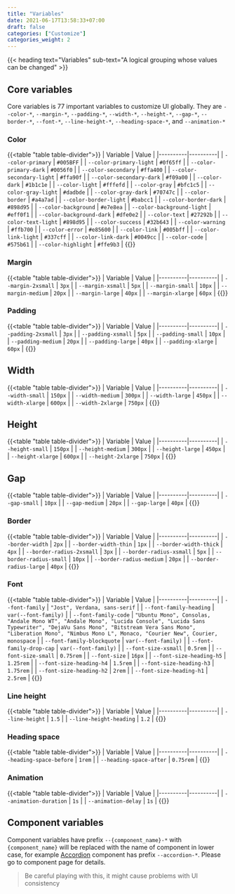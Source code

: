 ```yaml
---
title: "Variables"
date: 2021-06-17T13:58:33+07:00
draft: false
categories: ["Customize"]
categories_weight: 2
---
```


{{< heading text="Variables" sub-text="A logical grouping whose values can be changed" >}}

## Core variables

Core variables is 77 important variables to customize UI globally. They are `--color-*`, `--margin-*`, `--padding-*`, `--width-*`, `--height-*`, `--gap-*`, `--border-*`, `--font-*`, `--line-height-*`, ```--heading-space-*```, and `--animation-*`

### Color

{{<table "table table-divider">}}
| Variable | Value |
|----------|----------|
| `--color-primary` | `#005BFF` |
| `--color-primary-light` | `#0f65ff` |
| `--color-primary-dark` | `#0056f0` |
| `--color-secondary` | `#ffa400` |
| `--color-secondary-light` | `#ffa90f` |
| `--color-secondary-dark` | `#f09a00` |
| `--color-dark` | `#1b1c1e` |
| `--color-light` | `#fffefd` |
| `--color-gray` | `#bfc1c5` |
| `--color-gray-light` | `#dadbde` |
| `--color-gray-dark` | `#70747c` |
| `--color-border` | `#a4a7ad` |
| `--color-border-light` | `#babcc1` |
| `--color-border-dark` | `#898d95` |
| `--color-background` | `#e7e8ea` |
| `--color-background-light` | `#eff0f1` |
| `--color-background-dark` | `#dfe0e2` |
| `--color-text` | `#27292b` |
| `--color-text-light` | `#898d95` |
| `--color-success` | `#32b643` |
| `--color-warning` | `#ffb700` |
| `--color-error` | `#e85600` |
| `--color-link` | `#005bff` |
| `--color-link-light` | `#337cff` |
| `--color-link-dark` | `#0049cc` |
| `--color-code` | `#575b61` |
| `--color-highlight` | `#ffe9b3` |
{{</table>}}

### Margin

{{<table "table table-divider">}}
| Variable | Value |
|----------|----------|
| `--margin-2xsmall` | `3px` |
| `--margin-xsmall` | `5px` |
| `--margin-small` | `10px` |
| `--margin-medium` | `20px` |
| `--margin-large` | `40px` |
| `--margin-xlarge` | `60px` |
{{</table>}}

### Padding

{{<table "table table-divider">}}
| Variable | Value |
|----------|----------|
| `--padding-2xsmall` | `3px` |
| `--padding-xsmall` | `5px` |
| `--padding-small` | `10px` |
| `--padding-medium` | `20px` |
| `--padding-large` | `40px` |
| `--padding-xlarge` | `60px` |
{{</table>}}

## Width

{{<table "table table-divider">}}
| Variable | Value |
|----------|----------|
| `--width-small` | `150px` |
| `--width-medium` | `300px` |
| `--width-large` | `450px` |
| `--width-xlarge` | `600px` |
| `--width-2xlarge` | `750px` |
{{</table>}}

## Height

{{<table "table table-divider">}}
| Variable | Value |
|----------|----------|
| `--height-small` | `150px` |
| `--height-medium` | `300px` |
| `--height-large` | `450px` |
| `--height-xlarge` | `600px` |
| `--height-2xlarge` | `750px` |
{{</table>}}

## Gap

{{<table "table table-divider">}}
| Variable | Value |
|----------|----------|
| `--gap-small` | `10px` |
| `--gap-medium` | `20px` |
| `--gap-large` | `40px` |
{{</table>}}

### Border

{{<table "table table-divider">}}
| Variable | Value |
|----------|----------|
| `--border-width` | `2px` |
| `--border-width-thin` | `1px` |
| `--border-width-thick` | `4px` |
| `--border-radius-2xsmall` | `3px` |
| `--border-radius-xsmall` | `5px` |
| `--border-radius-small` | `10px` |
| `--border-radius-medium` | `20px` |
| `--border-radius-large` | `40px` |
{{</table>}}

### Font

{{<table "table table-divider">}}
| Variable | Value |
|----------|----------|
| `--font-family` | `"Jost", Verdana, sans-serif` |
| `--font-family-heading` | `var(--font-family)` |
| `--font-family-code` | `"Ubuntu Mono", Consolas, "Andale Mono WT", "Andale Mono", "Lucida Console", "Lucida Sans Typewriter", "DejaVu Sans Mono", "Bitstream Vera Sans Mono", "Liberation Mono", "Nimbus Mono L", Monaco, "Courier New", Courier, monospace` |
| `--font-family-blockquote` | `var(--font-family)` |
| `--font-family-drop-cap` | `var(--font-family)` |
| `--font-size-xsmall` | `0.5rem` |
| `--font-size-small` | `0.75rem` |
| `--font-size` | `16px` |
| `--font-size-heading-h5` | `1.25rem` |
| `--font-size-heading-h4` | `1.5rem` |
| `--font-size-heading-h3` | `1.75rem` |
| `--font-size-heading-h2` | `2rem` |
| `--font-size-heading-h1` | `2.5rem` |
{{</table>}}

### Line height

{{<table "table table-divider">}}
| Variable | Value |
|----------|----------|
| `--line-height` | `1.5` |
| `--line-height-heading` | `1.2` |
{{</table>}}

### Heading space

{{<table "table table-divider">}}
| Variable | Value |
|----------|----------|
| `--heading-space-before` | `1rem` |
| `--heading-space-after` | `0.75rem` |
{{</table>}}

### Animation

{{<table "table table-divider">}}
| Variable | Value |
|----------|----------|
| `--animation-duration` | `1s` |
| `--animation-delay` | `1s` |
{{</table>}}

## Component variables

Component variables have prefix `--{component_name}-*` with `{component_name}` will be replaced with the name of component in lower case, for example [Accordion](/documentation/components/accordion) component has prefix `--accordion-*`. Please go to component page for details.

>   Be careful playing with this, it might cause problems with UI consistency
